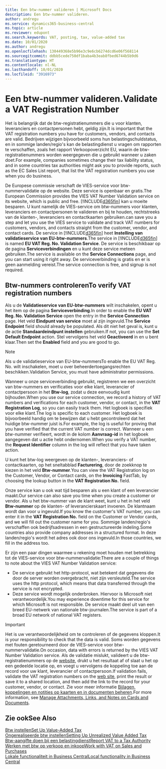 ```yaml
---
title: Een btw-nummer valideren | Microsoft Docs
description: Een btw-nummer valideren.
author: andregu
ms.service: dynamics365-business-central
ms.topic: article
ms.reviewer: edupont
ms.search.keywords: VAT, posting, tax, value-added tax
ms.date: 10/01/2020
ms.author: andregu
ms.openlocfilehash: 130449368e5b96e3c9e6cb6274dcd6e06f568114
ms.sourcegitcommit: ddbb5cede750df1baba4b3eab8fbed6744b5b9d6
ms.translationtype: HT
ms.contentlocale: nl-NL
ms.lasthandoff: 10/01/2020
ms.locfileid: "3916973"
---
```

# <a name="validate-a-vat-registration-number"></a><span data-ttu-id="81617-103">Een btw-nummer valideren.</span><span class="sxs-lookup"><span data-stu-id="81617-103">Validate a VAT Registration Number</span></span>

<span data-ttu-id="81617-104">Het is belangrijk dat de btw-registratienummers die u voor klanten, leveranciers en contactpersonen hebt, geldig zijn.</span><span class="sxs-lookup"><span data-stu-id="81617-104">It is important that the VAT registration numbers you have for customers, vendors, and contacts are valid.</span></span> <span data-ttu-id="81617-105">Bedrijven wijzigen bijvoorbeeld soms hun belastingschuldstatus, en in sommige landen/regio's kan de belastingdienst u vragen om rapporten te verschaffen, zoals het rapport Verkoopoverzicht EU, waarin de btw-registratienummers worden weergegeven die u gebruikt wanneer u zaken doet.</span><span class="sxs-lookup"><span data-stu-id="81617-105">For example, companies sometimes change their tax liability status, and in some countries tax authorities might ask you to provide reports, such as the EC Sales List report, that list the VAT registration numbers you use when you do business.</span></span>

<span data-ttu-id="81617-106">De Europese commissie verschaft de VIES-service voor btw-nummervalidatie op de website. Deze service is openbaar en gratis.</span><span class="sxs-lookup"><span data-stu-id="81617-106">The European Commission provides the VIES VAT Number Validation service on its website, which is public and free.</span></span> [!INCLUDE[d365fin](includes/d365fin_md.md)] <span data-ttu-id="81617-107">kan u moeite besparen. U kunt namelijk de VIES-service om btw-nummers voor klanten, leveranciers en contactpersonen te valideren en bij te houden, rechtstreeks van de klanten-, leveranciers en contactkaarten gebruiken.</span><span class="sxs-lookup"><span data-stu-id="81617-107">can save you a step and let you use the VIES service to validate and track VAT numbers for customers, vendors, and contacts straight from the customer, vendor, and contact cards.</span></span> <span data-ttu-id="81617-108">De service in [!INCLUDE[d365fin](includes/d365fin_md.md)] heet **Instelling van validatieservice van EU-btw-nummers**.</span><span class="sxs-lookup"><span data-stu-id="81617-108">The service in [!INCLUDE[d365fin](includes/d365fin_md.md)] is named **EU VAT Reg. No. Validation Service**.</span></span> <span data-ttu-id="81617-109">De service is beschikbaar op de pagina **Serviceverbindingen** en u kunt deze service meteen gebruiken.</span><span class="sxs-lookup"><span data-stu-id="81617-109">The service is available on the **Service Connections** page, and you can start using it right away.</span></span> <span data-ttu-id="81617-110">De serviceverbinding is gratis en er is geen aanmelding vereist.</span><span class="sxs-lookup"><span data-stu-id="81617-110">The service connection is free, and signup is not required.</span></span>

## <a name="to-verify-vat-registration-numbers"></a><span data-ttu-id="81617-111">Btw-nummers controleren</span><span class="sxs-lookup"><span data-stu-id="81617-111">To verify VAT registration numbers</span></span>

<span data-ttu-id="81617-112">Als u de **Validatieservice van EU-btw-nummers** wilt inschakelen, opent u het item op de pagina **Serviceverbinding**.</span><span class="sxs-lookup"><span data-stu-id="81617-112">In order to enable the **EU VAT Reg. No. Validation Service** open the entry in the **Service Connection** page.</span></span> <span data-ttu-id="81617-113">Het veld **Eindpunt van service** moet al zijn ingevuld.</span><span class="sxs-lookup"><span data-stu-id="81617-113">The **Service Endpoint** field should already be populated.</span></span> <span data-ttu-id="81617-114">Als dit niet het geval is, kunt u de actie **Standaardeindpunt instellen** gebruiken.</span><span class="sxs-lookup"><span data-stu-id="81617-114">If not, you can use the **Set Default Endpoint** action.</span></span> <span data-ttu-id="81617-115">Stel vervolgens het veld **Geactiveerd** in en u bent klaar.</span><span class="sxs-lookup"><span data-stu-id="81617-115">Then set the **Enabled** field and you are good to go.</span></span>

> [!NOTE]
> <span data-ttu-id="81617-116">Als u de validatieservice van EU-btw-nummers</span><span class="sxs-lookup"><span data-stu-id="81617-116">To enable the EU VAT Reg. No.</span></span> <span data-ttu-id="81617-117">wilt inschakelen, moet u over beheerdertoegangsrechten beschikken.</span><span class="sxs-lookup"><span data-stu-id="81617-117">Validation Service, you must have administrator permissions.</span></span>

<span data-ttu-id="81617-118">Wanneer u onze serviceverbinding gebruikt, registreren we een overzicht van btw-nummers en verificaties voor elke klant, leverancier of contactpersoon in het **Btw-log**, zodat u deze eenvoudig kunt bijhouden.</span><span class="sxs-lookup"><span data-stu-id="81617-118">When you use our service connection, we record a history of VAT numbers and verifications for each customer, vendor, or contact, in the **VAT Registration Log**, so you can easily track them.</span></span> <span data-ttu-id="81617-119">Het logboek is specifiek voor elke klant.</span><span class="sxs-lookup"><span data-stu-id="81617-119">The log is specific to each customer.</span></span> <span data-ttu-id="81617-120">Het logboek is bijvoorbeeld handig om te bewijzen dat u hebt gecontroleerd dat het huidige btw-nummer juist is.</span><span class="sxs-lookup"><span data-stu-id="81617-120">For example, the log is useful for proving that you have verified that the current VAT number is correct.</span></span> <span data-ttu-id="81617-121">Wanneer u een btw-nummer verifieert, wordt in de kolom **Aanvraag-id** in het logboek aangegeven dat u actie hebt ondernomen.</span><span class="sxs-lookup"><span data-stu-id="81617-121">When you verify a VAT number, the **Request Identifier** column in the log will reflect that you have taken action.</span></span>

<span data-ttu-id="81617-122">U kunt het btw-log weergeven op de klanten-, leveranciers- of contactkaarten, op het sneltabblad **Facturering**, door de zoekknop te kiezen in het veld **Btw-nummer**.</span><span class="sxs-lookup"><span data-stu-id="81617-122">You can view the VAT Registration log on the Customer, Vendor, or Contact cards, on the **Invoicing** FastTab, by choosing the lookup button in the **VAT Registration No.** field.</span></span>  

<span data-ttu-id="81617-123">Onze service kan u ook wat tijd besparen als u een klant of een leverancier maakt.</span><span class="sxs-lookup"><span data-stu-id="81617-123">Our service can also save you time when you create a customer or vendor.</span></span> <span data-ttu-id="81617-124">Als u het btw-nummer van de klant weet, kunt u het in het veld **Btw-nummer** op de klanten- of leverancierskaart invoeren. De klantnaam wordt dan voor u ingevuld.</span><span class="sxs-lookup"><span data-stu-id="81617-124">If you know the customer's VAT number, you can enter it in the **VAT Registration No.** field on the Customer or Vendor cards, and we will fill out the customer name for you.</span></span> <span data-ttu-id="81617-125">Sommige landen/regio's verschaffen ook bedrijfsadressen in een gestructureerde indeling.</span><span class="sxs-lookup"><span data-stu-id="81617-125">Some countries also provide company addresses in a structured format.</span></span> <span data-ttu-id="81617-126">In deze landen/regio's wordt het adres ook door ons ingevuld.</span><span class="sxs-lookup"><span data-stu-id="81617-126">In those countries, we fill in the address too.</span></span>  

<span data-ttu-id="81617-127">Er zijn een paar dingen waarmee u rekening moet houden met betrekking tot de VIES-service voor btw-nummervalidatie:</span><span class="sxs-lookup"><span data-stu-id="81617-127">There are a couple of things to note about the VIES VAT Number Validation service:</span></span>

* <span data-ttu-id="81617-128">De service gebruikt het http-protocol, wat betekent dat gegevens die door de server worden overgebracht, niet zijn versleuteld.</span><span class="sxs-lookup"><span data-stu-id="81617-128">The service uses the http protocol, which means that data transferred through the service is not encrypted.</span></span>  
* <span data-ttu-id="81617-129">Deze service wordt mogelijk onderbroken. Hiervoor is Microsoft niet verantwoordelijk.</span><span class="sxs-lookup"><span data-stu-id="81617-129">You may experience downtime for this service for which Microsoft is not responsible.</span></span> <span data-ttu-id="81617-130">De service maakt deel uit van een breed EU-netwerk van nationale btw-journalen.</span><span class="sxs-lookup"><span data-stu-id="81617-130">The service is part of a broad EU network of national VAT registers.</span></span>

> [!IMPORTANT]
> <span data-ttu-id="81617-131">Het is uw verantwoordelijkheid om te controleren of de gegevens kloppen.</span><span class="sxs-lookup"><span data-stu-id="81617-131">It is your responsibility to check that the data is valid.</span></span> <span data-ttu-id="81617-132">Soms worden gegevens met fouten geretourneerd door de VIES-service voor btw-nummervalidatie.</span><span class="sxs-lookup"><span data-stu-id="81617-132">On occasion, data with errors is returned by the VIES VAT Number Validation service.</span></span> <span data-ttu-id="81617-133">Als de validatie mislukt, valideert u de btw-registratienummers op de [website](https://ec.europa.eu/taxation_customs/vies/), drukt u het resultaat af of slaat u het op een gedeelde locatie op, en voegt u vervolgens de koppeling toe aan de record voor uw klant, leverancier of contactpersoon.</span><span class="sxs-lookup"><span data-stu-id="81617-133">If validation fails, validate the VAT registration numbers on the [web site](https://ec.europa.eu/taxation_customs/vies/), print the result or save it to a shared location, and then add the link to the record for your customer, vendor, or contact.</span></span> <span data-ttu-id="81617-134">Zie voor meer informatie [Bijlagen, koppelingen en notities op kaarten en in documenten beheren](ui-how-add-link-to-record.md).</span><span class="sxs-lookup"><span data-stu-id="81617-134">For more information, see [Manage Attachments, Links, and Notes on Cards and Documents](ui-how-add-link-to-record.md).</span></span>

## <a name="see-also"></a><span data-ttu-id="81617-135">Zie ook</span><span class="sxs-lookup"><span data-stu-id="81617-135">See Also</span></span>

[<span data-ttu-id="81617-136">Btw instellen</span><span class="sxs-lookup"><span data-stu-id="81617-136">Set Up Value-Added Tax</span></span>](finance-setup-vat.md)  
[<span data-ttu-id="81617-137">Ongerealiseerde btw instellen</span><span class="sxs-lookup"><span data-stu-id="81617-137">Setting Up Unrealized Value Added Tax</span></span>](finance-setup-unrealized-vat.md)  
[<span data-ttu-id="81617-138">Btw-aangifte doen bij een belastingdienst</span><span class="sxs-lookup"><span data-stu-id="81617-138">Report VAT to a Tax Authority</span></span>](finance-how-report-vat.md)  
[<span data-ttu-id="81617-139">Werken met btw op verkoop en inkoop</span><span class="sxs-lookup"><span data-stu-id="81617-139">Work with VAT on Sales and Purchases</span></span>](finance-work-with-vat.md)  
[<span data-ttu-id="81617-140">Lokale functionaliteit in Business Central</span><span class="sxs-lookup"><span data-stu-id="81617-140">Local functionality in Business Central</span></span>](about-localization.md)  
